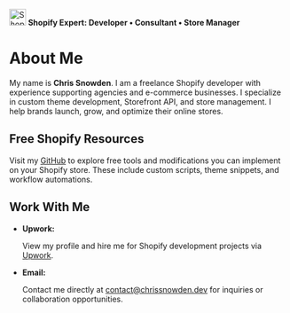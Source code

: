 <img width="30px" height="30px" src="https://cdn.worldvectorlogo.com/logos/shopify.svg" alt="Shopify Logo" /> **Shopify Expert: Developer • Consultant • Store Manager**
<h1>About Me</h1> <p>My name is <strong>Chris Snowden</strong>. I am a freelance Shopify developer with experience supporting agencies and e-commerce businesses. I specialize in custom theme development, Storefront API, and store management. I help brands launch, grow, and optimize their online stores.</p>
<h2>Free Shopify Resources</h2> <p>Visit my <a href="https://github.com/" target="_blank">GitHub</a> to explore free tools and modifications you can implement on your Shopify store. These include custom scripts, theme snippets, and workflow automations.</p>
<h2>Work With Me</h2> <ul> <li> <strong>Upwork:</strong> <p>View my profile and hire me for Shopify development projects via <a href="https://www.upwork.com/freelancers/~014fa307150d741118" target="_blank">Upwork</a>.</p> </li> <li> <strong>Email:</strong> <p>Contact me directly at <a href="mailto:contact@chrissnowden.dev">contact@chrissnowden.dev</a> for inquiries or collaboration opportunities.</p> </li> </ul>
